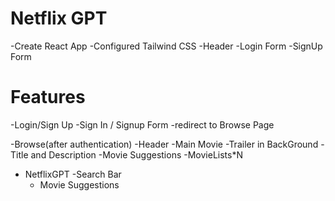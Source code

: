 # Netflix GPT

-Create React App
-Configured Tailwind CSS
-Header
-Login Form
-SignUp Form


# Features
-Login/Sign Up
   -Sign In / Signup Form
   -redirect to Browse Page

-Browse(after authentication)
  -Header
  -Main Movie
     -Trailer in BackGround
     -Title and Description
     -Movie Suggestions
        -MovieLists*N
- NetflixGPT
   -Search Bar
   - Movie Suggestions        


